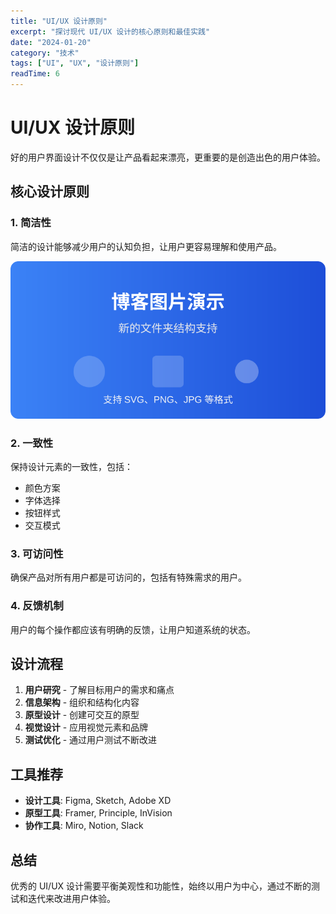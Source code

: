 ```yaml
---
title: "UI/UX 设计原则"
excerpt: "探讨现代 UI/UX 设计的核心原则和最佳实践"
date: "2024-01-20"
category: "技术"
tags: ["UI", "UX", "设计原则"]
readTime: 6
---
```


# UI/UX 设计原则

好的用户界面设计不仅仅是让产品看起来漂亮，更重要的是创造出色的用户体验。

## 核心设计原则

### 1. 简洁性

简洁的设计能够减少用户的认知负担，让用户更容易理解和使用产品。


![设计示例](../../assets/example.svg)


### 2. 一致性

保持设计元素的一致性，包括：
- 颜色方案
- 字体选择
- 按钮样式
- 交互模式

### 3. 可访问性

确保产品对所有用户都是可访问的，包括有特殊需求的用户。

### 4. 反馈机制

用户的每个操作都应该有明确的反馈，让用户知道系统的状态。

## 设计流程

1. **用户研究** - 了解目标用户的需求和痛点
2. **信息架构** - 组织和结构化内容
3. **原型设计** - 创建可交互的原型
4. **视觉设计** - 应用视觉元素和品牌
5. **测试优化** - 通过用户测试不断改进

## 工具推荐

- **设计工具**: Figma, Sketch, Adobe XD
- **原型工具**: Framer, Principle, InVision
- **协作工具**: Miro, Notion, Slack

## 总结

优秀的 UI/UX 设计需要平衡美观性和功能性，始终以用户为中心，通过不断的测试和迭代来改进用户体验。